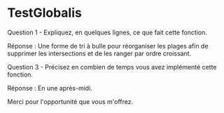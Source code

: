 # TestGlobalis

Question 1 - Expliquez, en quelques lignes, ce que fait cette fonction.

Réponse : Une forme de tri à bulle pour réorganiser les plages afin de supprimer les intersections et de les ranger par ordre croissant.

Question 3 - Précisez en combien de temps vous avez implémenté cette fonction.

Réponse : En une après-midi.



Merci pour l'opportunité que vous m'offrez.
